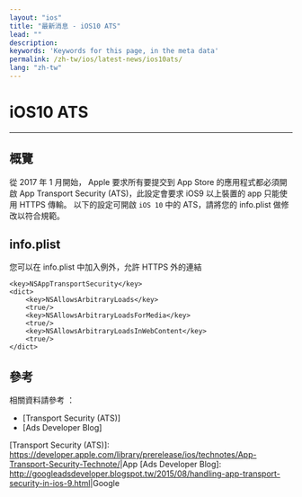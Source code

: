 ```yaml
---
layout: "ios"
title: "最新消息 - iOS10 ATS"
lead: ""
description:
keywords: 'Keywords for this page, in the meta data'
permalink: /zh-tw/ios/latest-news/ios10ats/
lang: "zh-tw"
---
```

# iOS10 ATS
---

## 概覽
從 2017 年 1 月開始， Apple 要求所有要提交到 App Store 的應用程式都必須開啟 App Transport Security (ATS)，此設定會要求 iOS9 以上裝置的 app 只能使用 HTTPS 傳輸。
以下的設定可開啟 `iOS 10` 中的 ATS，請將您的 info.plist 做修改以符合規範。

## info.plist
您可以在 info.plist 中加入例外，允許 HTTPS 外的連結

    <key>NSAppTransportSecurity</key>
    <dict>
        <key>NSAllowsArbitraryLoads</key>
        <true/>
        <key>NSAllowsArbitraryLoadsForMedia</key>
        <true/>
        <key>NSAllowsArbitraryLoadsInWebContent</key>
        <true/>
    </dict>


## 參考
相關資料請參考 ：

- [Transport Security (ATS)]
- [Ads Developer Blog]


[Transport Security (ATS)]: <https://developer.apple.com/library/prerelease/ios/technotes/App-Transport-Security-Technote/>|App
[Ads Developer Blog]: <http://googleadsdeveloper.blogspot.tw/2015/08/handling-app-transport-security-in-ios-9.html>|Google
